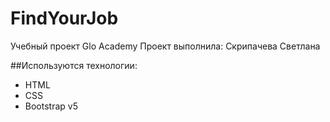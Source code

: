 # FindYourJob
Учебный проект Glo Academy
Проект выполнила: Скрипачева Светлана

##Используются технологии:
  - HTML
  - CSS
  - Bootstrap v5
